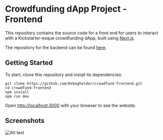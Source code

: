 # Crowdfunding dApp Project - Frontend

This repository contains the source code for a front end for users to interact with a Kickstarter-esque crowdfunding dApp, built using [Next.js](https://nextjs.org/).

The repository for the backend can be found [here](https://github.com/0xbagholder/crowdfund-backend).

## Getting Started

To start, clone this repository and install its dependencies:

```shell
git clone https://github.com/0xbagholder/crowdfund-frontend.git
cd crowdfund-frontend
npm install
npm run dev
```

Open [http://localhost:3000](http://localhost:3000) with your browser to see the website.

## Screenshots

![Alt text](frontend/img/crowdfund-detail.png)
